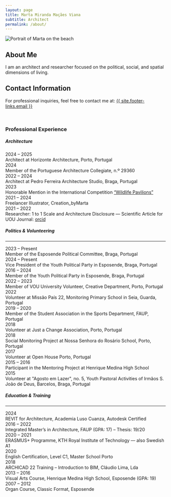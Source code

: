 ```yaml
---
layout: page
title: Marta Miranda Maçães Viana
subtitle: Architect
permalink: /about/
---
```


<div class="row pt-3 align-items-end"> 
  <div class="col-lg-7">
    <img src="{{site.baseurl}}/assets/images/marta_on_the_beach.webp" 
         class="img-fluid h-100" 
         style="object-fit: contain;" 
         alt="Portrait of Marta on the beach">
  </div>

  <div class="col-lg-5 d-flex flex-column justify-content-end">
    <div>
      <h2 class="mb-0">About Me</h2>
      <p class="mb-0">
        I am an architect and researcher focused on the political, social, and spatial dimensions of living.
      </p>
      <h2 class="mt-0 mb-0">Contact Information</h2>
      <p class="mt-1">
        For professional inquiries, feel free to contact me at: 
        <a href="mailto:{{ site.footer-links.email }}">{{ site.footer-links.email }}</a>
      </p>
    </div>
  </div>
</div>


<br/>

<section class="my-4"> 
  <h3>Professional Experience</h3>

  <h5 class="mt-4">Architecture</h5>

  <div class="mb-3 d-flex">
    <div class="fw-bold me-3" style="min-width: 150px;">2024 – 2025</div>
    <div>Architect at Horizonte Architecture, Porto, Portugal</div>
  </div>
  
  <div class="mb-3 d-flex">
    <div class="fw-bold me-3" style="min-width: 150px;">2024</div>
    <div>Member of the Portuguese Architecture Collegiate, n.º 29360</div>
  </div>

  <div class="mb-3 d-flex">
    <div class="fw-bold me-3" style="min-width: 150px;">2022 – 2024</div>
    <div>Architect at Pedro Ferreira Architecture Studio, Braga, Portugal</div>
  </div>

  <div class="mb-3 d-flex">
    <div class="fw-bold me-3" style="min-width: 150px;">2023</div>
    <div>Honorable Mention in the International Competition 
      <a href="https://www.terravivacompetitions.com/wildlife-pavilions-competition-results-2023/" target="_blank">“Wildlife Pavilions”</a>
    </div>
  </div>

  <div class="mb-3 d-flex">
    <div class="fw-bold me-3" style="min-width: 150px;">2021 – 2024</div>
    <div>Freelancer Illustrator, Creation_byMarta</div>
  </div>

  <div class="mb-3 d-flex">
    <div class="fw-bold me-3" style="min-width: 150px;">2021 – 2022</div>
    <div>Researcher: 1 to 1 Scale and Architecture Disclosure — Scientific Article for UOU Journal: 
      <a href="https://orcid.org/0000-0002-9994-7610" target="_blank">orcid</a>
    </div>
  </div>

  <h5 class="mt-5">Politics & Volunteering</h5>
  <hr>

  <div class="mb-3 d-flex">
    <div class="fw-bold me-3" style="min-width: 150px;">2023 – Present</div>
    <div>Member of the Esposende Political Committee, Braga, Portugal</div>
  </div>

  <div class="mb-3 d-flex">
    <div class="fw-bold me-3" style="min-width: 150px;">2024 – Present</div>
    <div>Vice President of the Youth Political Party in Esposende, Braga, Portugal</div>
  </div>

  <div class="mb-3 d-flex">
    <div class="fw-bold me-3" style="min-width: 150px;">2016 – 2024</div>
    <div>Member of the Youth Political Party in Esposende, Braga, Portugal</div>
  </div>

  <div class="mb-3 d-flex">
    <div class="fw-bold me-3" style="min-width: 150px;">2022 – 2023</div>
    <div>Member of VOU University Volunteer, Creative Department, Porto, Portugal</div>
  </div>

  <div class="mb-3 d-flex">
    <div class="fw-bold me-3" style="min-width: 150px;">2022</div>
    <div>Volunteer at Missão País 22, Monitoring Primary School in Seia, Guarda, Portugal</div>
  </div>

  <div class="mb-3 d-flex">
    <div class="fw-bold me-3" style="min-width: 150px;">2019 – 2020</div>
    <div>Member of the Student Association in the Sports Department, FAUP, Portugal</div>
  </div>

  <div class="mb-3 d-flex">
    <div class="fw-bold me-3" style="min-width: 150px;">2018</div>
    <div>Volunteer at Just a Change Association, Porto, Portugal</div>
  </div>

  <div class="mb-3 d-flex">
    <div class="fw-bold me-3" style="min-width: 150px;">2018</div>
    <div>Social Monitoring Project at Nossa Senhora do Rosário School, Porto, Portugal</div>
  </div>

  <div class="mb-3 d-flex">
    <div class="fw-bold me-3" style="min-width: 150px;">2017</div>
    <div>Volunteer at Open House Porto, Portugal</div>
  </div>

  <div class="mb-3 d-flex">
    <div class="fw-bold me-3" style="min-width: 150px;">2015 – 2016</div>
    <div>Participant in the Mentoring Project at Henrique Medina High School</div>
  </div>

  <div class="mb-3 d-flex">
    <div class="fw-bold me-3" style="min-width: 150px;">2015</div>
    <div>Volunteer at "Agosto em Lazer", no. 5, Youth Pastoral Activities of Irmãos S. João de Deus, Barcelos, Braga, Portugal</div>
  </div>

  <h5 class="mt-5">Education & Training</h5>
  <hr>

  <div class="mb-3 d-flex">
    <div class="fw-bold me-3" style="min-width: 150px;">2024</div>
    <div>REVIT for Architecture, Academia Luso Cuanza, Autodesk Certified</div>
  </div>

  <div class="mb-3 d-flex">
    <div class="fw-bold me-3" style="min-width: 150px;">2016 – 2022</div>
    <div>Integrated Master’s in Architecture, FAUP (GPA: 17) – Thesis: 19/20</div>
  </div>

  <div class="mb-3 d-flex">
    <div class="fw-bold me-3" style="min-width: 150px;">2020 – 2021</div>
    <div>ERASMUS+ Programme, KTH Royal Institute of Technology — also Swedish A1</div>
  </div>

  <div class="mb-3 d-flex">
    <div class="fw-bold me-3" style="min-width: 150px;">2020</div>
    <div>English Certification, Level C1, Master School Porto</div>
  </div>

  <div class="mb-3 d-flex">
    <div class="fw-bold me-3" style="min-width: 150px;">2018</div>
    <div>ARCHICAD 22 Training – Introduction to BIM, Cláudio Lima, Lda</div>
  </div>

  <div class="mb-3 d-flex">
    <div class="fw-bold me-3" style="min-width: 150px;">2013 – 2016</div>
    <div>Visual Arts Course, Henrique Medina High School, Esposende (GPA: 19)</div>
  </div>

  <div class="mb-3 d-flex">
    <div class="fw-bold me-3" style="min-width: 150px;">2007 – 2012</div>
    <div>Organ Course, Classic Format, Esposende</div>
  </div>
</section>

